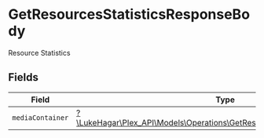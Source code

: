 # GetResourcesStatisticsResponseBody

Resource Statistics


## Fields

| Field                                                                                                                                          | Type                                                                                                                                           | Required                                                                                                                                       | Description                                                                                                                                    |
| ---------------------------------------------------------------------------------------------------------------------------------------------- | ---------------------------------------------------------------------------------------------------------------------------------------------- | ---------------------------------------------------------------------------------------------------------------------------------------------- | ---------------------------------------------------------------------------------------------------------------------------------------------- |
| `mediaContainer`                                                                                                                               | [?\LukeHagar\Plex_API\Models\Operations\GetResourcesStatisticsMediaContainer](../../Models/Operations/GetResourcesStatisticsMediaContainer.md) | :heavy_minus_sign:                                                                                                                             | N/A                                                                                                                                            |